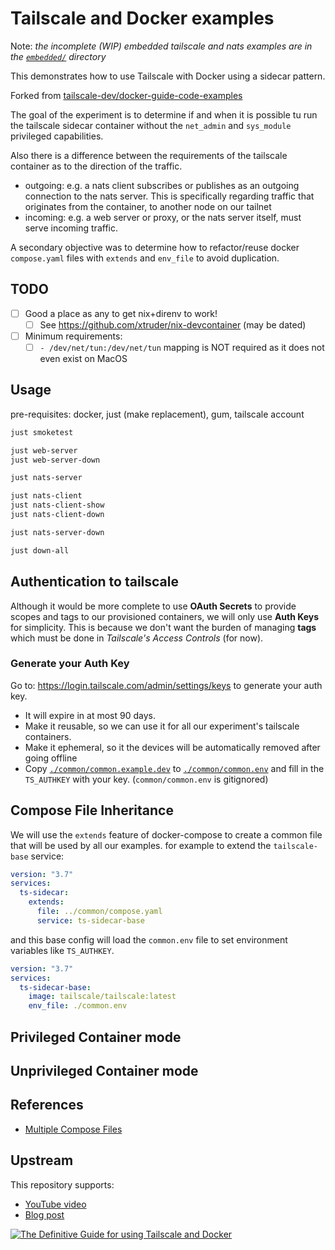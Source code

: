 # Tailscale and Docker examples

Note: *the incomplete (WIP) embedded tailscale and nats examples are in the [`embedded/`](./embedded/README.md) directory*

This demonstrates how to use Tailscale with Docker using a sidecar pattern.

Forked from [tailscale-dev/docker-guide-code-examples](https://github.com/tailscale-dev/docker-guide-code-examples)

The goal of the experiment is to determine if and when it is possible tu run the tailscale sidecar container without the `net_admin` and `sys_module` privileged capabilities.

Also there is a difference between the requirements of the tailscale container as to the direction of the traffic.

- outgoing: e.g. a nats client subscribes or publishes as an outgoing connection to the nats server. This is specifically regarding traffic that originates from the container, to another node on our tailnet
- incoming: e.g. a web server or proxy, or the nats server itself, must serve incoming traffic.

A secondary objective was to determine how to refactor/reuse docker `compose.yaml` files with `extends` and `env_file` to avoid duplication.

## TODO

- [ ] Good a place as any to get nix+direnv to work!
  - [ ] See <https://github.com/xtruder/nix-devcontainer> (may be dated)
- [ ] Minimum requirements:
  - [ ] `- /dev/net/tun:/dev/net/tun` mapping is NOT required as it does not even exist on MacOS

## Usage

pre-requisites: docker, just (make replacement), gum, tailscale account

```sh
just smoketest

just web-server
just web-server-down

just nats-server

just nats-client
just nats-client-show
just nats-client-down

just nats-server-down

just down-all
```

## Authentication to tailscale

Although it would be more complete to use **OAuth Secrets** to provide scopes and tags to our provisioned containers, we will only use **Auth Keys** for simplicity. This is because we don't want the burden of managing **tags** which must be done in _Tailscale's Access Controls_ (for now).

### Generate your Auth Key

Go to: <https://login.tailscale.com/admin/settings/keys> to generate your auth key.

- It will expire in at most 90 days.
- Make it reusable, so we can use it for all our experiment's tailscale containers.
- Make it ephemeral, so it the devices will be automatically removed after going offline
- Copy [`./common/common.example.dev`](./common/common.example.env) to [`./common/common.env`](./common/common.env) and fill in the `TS_AUTHKEY` with your key. (`common/common.env` is gitignored)

## Compose File Inheritance

We will use the `extends` feature of docker-compose to create a common file that will be used by all our examples. for example to extend the `tailscale-base` service:

```yaml
version: "3.7"
services:
  ts-sidecar:
    extends:
      file: ../common/compose.yaml
      service: ts-sidecar-base
```

and this base config will load the `common.env` file to set environment variables like `TS_AUTHKEY`.

```yaml
version: "3.7"
services:
  ts-sidecar-base:
    image: tailscale/tailscale:latest
    env_file: ./common.env
```

## Privileged Container mode

## Unprivileged Container mode

## References

- [Multiple Compose Files](https://docs.docker.com/compose/multiple-compose-files/extends/#multiple-compose-files)

## Upstream

This repository supports:

- [YouTube video](https://youtu.be/tqvvZhGrciQ)
- [Blog post](https://tailscale.com/blog/docker-tailscale-guide)

[![The Definitive Guide for using Tailscale and Docker](https://img.youtube.com/vi/tqvvZhGrciQ/maxresdefault.jpg)](https://youtu.be/tqvvZhGrciQ)
